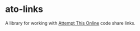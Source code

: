 # ato-links

A library for working with [Attempt This Online](https://ato.pxeger.com/) code
share links.
